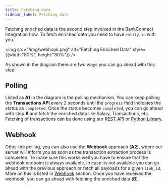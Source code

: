 ```yaml
---
title: Fetching data
sidebar_label: Fetching data
---
```


Fetching enriched data is the second step involved in the BankConnect Integration flow. To fetch enriched data you need to have `entity_id` with you.

<img src="/img/webhook.png" alt="Fetching Enriched Data" style={{width:"80%", height:"80%"}} />

As shown in the diagram there are two ways you can go ahead with this step:

## Polling

Listed as **A1** in the diagram is the polling mechanism. You can keep polling the **Transactions API** every 2 seconds until the `progress` field indicates the status as `completed`. Once the status becomes `completed`, you can go ahead with step **B** and fetch the enriched data like Salary, Transactions, etc. Fetching of transactions can be done using our [REST API](/bank-connect/rest-api) or [Python Library](/bank-connect/python).

## Webhook

Other the polling, you can also use the **Webhook** approach (**A2**), where our server will inform you as soon as the transaction extraction process is completed. To make sure this works well you have to ensure that the webhook endpoint is always available. In case its not available you can go ahead with the previous approach or fetch all payloads for a given `link_id`. More on this is listed in [Webhook](/bank-connect/webhook) section.
Once you have received the webhook, you can go ahead with fetching the enriched data (**B**).
